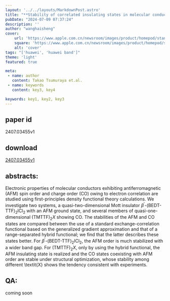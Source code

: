 ```yaml
---
layout: '../../layouts/MarkdownPost.astro'
title: "**Stability of correlated insulating states in molecular conductors from firstprinciples calculation**"
pubDate: "2024-07-09 07:37:24"
description: ''
author: "wanghaisheng"
cover:
    url: 'https://www.apple.com.cn/newsroom/images/product/homepod/standard/Apple-HomePod-hero-230118_big.jpg.large_2x.jpg'
    square: 'https://www.apple.com.cn/newsroom/images/product/homepod/standard/Apple-HomePod-hero-230118_big.jpg.large_2x.jpg'
    alt: 'cover'
tags: "['huawei', 'huawei band']"
theme: 'light'
featured: true

meta:
 - name: author
   content: Takao Tsumuraya et.al.
 - name: keywords
   content: key3, key4

keywords: key1, key2, key3
---
```


## paper id
2407.03455v1
## download
[2407.03455v1](http://arxiv.org/abs/2407.03455v1)
## abstracts:
Electronic properties of molecular conductors exhibiting antiferromagnetic (AFM) spin order and charge order (CO) owing to electron correlation are studied using first-principles density functional theory calculations. We investigate two systems, a quasi-two-dimensional Mott insulator $\beta^\prime$-(BEDT-TTF)$_{2}$ICl$_{2}$ with an AFM ground state, and several members of quasi-one-dimensional (TMTTF)$_2$$X$ showing CO. The stabilities of the AFM and CO states are compared between the use of a standard exchange-correlation functional based on the generalized gradient approximation and that of a range-separated hybrid functional; we find that the latter describes these states better. For $\beta^\prime$-(BEDT-TTF)$_{2}$ICl$_{2}$, the AFM order is much stabilized with a wider band gap. For (TMTTF)$_2$$X$, only by using the hybrid functional, the AFM insulating state is realized and the CO states coexisting with AFM order are stable under structural optimization, whose stability among different \textit{X} shows the tendency consistent with experiments.
## QA:
coming soon
